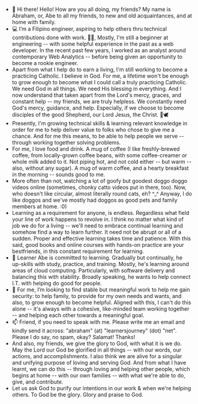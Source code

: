- 👋  Hi there! Hello! How are you all doing, my friends? My name is Abraham, or, Abe to all my friends, to new and old acquaintances, and at home with family.
- 💻  I’m a Filipino engineer, aspiring to help others thru technical contributions done with work. 👷‍♂️, Mostly, I'm still a beginner at engineering -- with some helpful experience in the past as a web developer. In the recent past few years, I worked as an analyst around contemporary Web Analytics -- before being given an opportunity to become a rookie engineer.
- Apart from what I help do to earn a living, I'm still working to become a practicing Catholic. I believe in God. For me, a lifetime won't be enough to grow enough to become what I could call a truly practicing Catholic. We need God in all things. We need His blessing in everything. And I now understand that taken apart from the Lord's mercy, graces, and constant help -- my friends, we are truly helpless. We constantly need God's mercy, guidance, and help. Especially, if we choose to become disciples of the good Shepherd, our Lord Jesus, the Christ. 🐑🕊
- Presently, I'm growing technical skills & learning relevant knowledge in order for me to help deliver value to folks who chose to give me a chance. And for me this means, to be able to help people we serve -- through working together solving problems.
- For me, I love food and drink. A mug of coffee (I like freshly-brewed coffee, from locally-grown coffee beans, with some coffee-creamer or whole milk added to it. Not piping hot, and not cold either -- but warm -- also, without any sugar). A mug of warm coffee, and a hearty breakfast in the morning -- sounds good to me.
- More often than not, watching a lot of goofy but goodest doggo doggo videos online (sometimes, chonky catto videos put in there, too). Now, who doesn't like circular, almost literally round cats, eh? ^_^ Anyway, I do like doggos and we've mostly had doggos as good pets and family members at home. :0)
- Learning as a requirement for anyone, is endless. Regardless what field your line of work happens to revolve in. I think no matter what kind of job we do for a living -- we'll need to embrace continual learning and somehow find a way to learn further. It need not be abrupt or all of a sudden. Proper and effective learning takes time and patience. With this said, good books and online courses with hands-on practice are your bestfriends, in this constant requirement for learning.
- 🌱  Learner Abe is committed to learning. Gradually but continually, he up-skills with study, practice, and training. Mostly, he's learning around areas of cloud computing. Particularly, with software delivery and balancing this with stability. Broadly speaking, he wants to help connect I.T. with helping do good for people.
- 💞️  For me, I’m looking to find stable but meaningful work to help me gain security: to help family, to provide for my own needs and wants, and also, to grow enough to become helpful. Aligned with this, I can't do this alone -- it's always with a cohesive, like-minded team working together -- and helping each other towards a meaningful goal.
- 📫  Friend, if you need to speak with me. Please write me an email and kindly send it across: "abraham" (at) "learnersjourney" (dot) "net". Please I do say, no spam, okay? Salamat! Thanks!
- And also, my friends, we give the glory to God, with what it is we do. May the Lord our God be glorified in all things -- with our words, our actions, and accomplishments. I also think we are alive for a singular and unifying purpose of loving and serving God. And from what I have learnt, we can do this -- through loving and helping other people, which begins at home -- with our own families -- with what we're able to do, give, and contribute.
- Let us ask God to purify our intentions in our work & when we're helping others. To God be the glory. Glory and praise to God.

<!---
abormate/abormate is a ✨ special ✨ repository because its `README.md` (this file) appears on your GitHub profile.
You can click the Preview link to take a look at your changes.
--->
